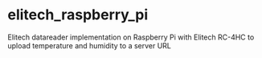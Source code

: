 # elitech_raspberry_pi
Elitech datareader implementation on Raspberry Pi with Elitech RC-4HC to upload temperature and humidity to a server URL
